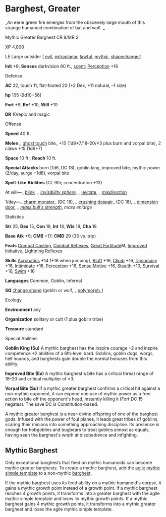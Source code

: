 # Barghest, Greater

_An eerie green fire emerges from the obscenely large mouth of this strange humanoid combination of bat and wolf. _

Mythic Greater Barghest CR 8/MR 2

XP 4,800

LE Large outsider ( [evil](monsters/creatureTypes.md#_evil-subtype), [extraplanar](monsters/creatureTypes.md#_extraplanar-subtype), [lawful](monsters/creatureTypes.md#_lawful-subtype), [mythic](mythicAdventures/mythicMonsters.md#_mythic-subtype), [shapechanger](monsters/creatureTypes.md#_shapechanger-subtype))

**Init** +8; **Senses** darkvision 60 ft., [scent](monsters/universalMonsterRules.md#_scent); [Perception](skills/perception.md#_perception) +16

Defense

**AC** 22, touch 11, flat-footed 20 (+2 Dex, +11 natural, –1 size)

**hp** 105 (9d10+56)

**Fort** +9, **Ref** +10, **Will** +10

**DR** 10/epic and magic

Offense

**Speed** 40 ft.

**Melee** _ [ghost touch](magicItems/weapons.md#_weapons-ghost-touch) bite_ +15 (1d8+7/18–20/×3 plus burn and vorpal bite), 2 claws +15 (1d6+7)

**Space** 10 ft.; **Reach** 10 ft.

**Special Attacks** burn (1d6, DC 18), goblin king, improved bite, mythic power (2/day, surge +1d6), vorpal bite

**Spell-Like Abilities** (CL 9th; concentration +13)

At will—_ [blink](spells/blink.md#_blink)_, _ [invisibility sphere](spells/invisibilitySphere.md#_invisibility-sphere)_, _ [levitate](spells/levitate.md#_levitate)_, _ [misdirection](spells/misdirection.md#_misdirection)_

1/day—_ [charm monster](spells/charmMonster.md#_charm-monster)_ (DC 18), _ [crushing despair](spells/crushingDespair.md#_crushing-despair)_ (DC 18), _ [dimension door](spells/dimensionDoor.md#_dimension-door)_, _ [mass bull's strength](spells/bullSStrength.md#_bull-s-strength-mass)_, _mass enlarge_

Statistics

**Str** 25, **Dex** 15, **Con** 19, **Int** 18, **Wis** 18, **Cha** 18

**Base Atk** +9; **CMB** +17; **CMD** 29 (33 vs. trip)

**Feats** [Combat Casting](feats.md#_combat-casting), [Combat Reflexes](feats.md#_combat-reflexes), [Great Fortitude](mythicAdventures/mythicFeats.md#_great-fortitude-mythic)M, [Improved Initiative](feats.md#_improved-initiative), [Lightning Reflexes](feats.md#_lightning-reflexes)

**Skills** [Acrobatics](skills/acrobatics.md#_acrobatics) +14 (+18 when jumping), [Bluff](skills/bluff.md#_bluff) +16, [Climb](skills/climb.md#_climb) +16, [Diplomacy](skills/diplomacy.md#_diplomacy) +16, [Intimidate](skills/intimidate.md#_intimidate) +16, [Perception](skills/perception.md#_perception) +16, [Sense Motive](skills/senseMotive.md#_sense-motive) +16, [Stealth](skills/stealth.md#_stealth) +10, [Survival](skills/survival.md#_survival) +16, [Swim](skills/swim.md#_swim) +16

**Languages** Common, Goblin, Infernal

**SQ** [change shape](monsters/universalMonsterRules.md#_change-shape) (goblin or wolf, _ [polymorph](spells/polymorph.md#_polymorph)_)

Ecology

**Environment** any

**Organization** solitary or cult (1 plus goblin tribe)

**Treasure** standard

Special Abilities

**Goblin King (Su)** A mythic barghest has the inspire courage +2 and inspire competence +2 abilities of a 6th-level bard. Goblins, goblin dogs, worgs, hell hounds, and barghests gain double the normal bonuses from this ability.

**Improved Bite (Ex)** A mythic barghest's bite has a critical threat range of 18–20 and critical multiplier of ×3.

**Vorpal Bite (Su)** If a mythic greater barghest confirms a critical hit against a non-mythic opponent, it can expend one use of mythic power as a free action to bite off the opponent's head, instantly killing it (Fort DC 15 negates). The save DC is Constitution-based.

A mythic greater barghest is a near-divine offspring of one of the barghest gods. Infused with the power of foul planes, it leads great tribes of goblins, scaring their minions into something approaching discipline. Its presence is enough for hobgoblins and bugbears to treat goblins almost as equals, having seen the barghest's wrath at disobedience and infighting.

## Mythic Barghest

Only exceptional barghests that feed on mythic humanoids can become mythic greater barghests. To create a mythic barghest, add the [agile mythic simple template](mythicAdventures/mythicMonsters.md#_agile-mythic) to a non-mythic [barghest](monsters/barghest.md).

If the mythic barghest uses its feed ability on a mythic humanoid's corpse, it gains a mythic growth point instead of a growth point. If a mythic barghest reaches 4 growth points, it transforms into a greater barghest with the agile mythic simple template and loses its mythic growth points. If a mythic barghest gains 4 mythic growth points, it transforms into a mythic greater barghest and loses the agile mythic simple template.

